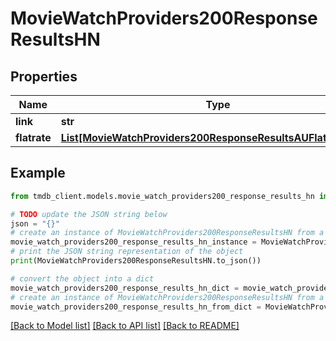 # MovieWatchProviders200ResponseResultsHN


## Properties

Name | Type | Description | Notes
------------ | ------------- | ------------- | -------------
**link** | **str** |  | [optional] 
**flatrate** | [**List[MovieWatchProviders200ResponseResultsAUFlatrateInner]**](MovieWatchProviders200ResponseResultsAUFlatrateInner.md) |  | [optional] 

## Example

```python
from tmdb_client.models.movie_watch_providers200_response_results_hn import MovieWatchProviders200ResponseResultsHN

# TODO update the JSON string below
json = "{}"
# create an instance of MovieWatchProviders200ResponseResultsHN from a JSON string
movie_watch_providers200_response_results_hn_instance = MovieWatchProviders200ResponseResultsHN.from_json(json)
# print the JSON string representation of the object
print(MovieWatchProviders200ResponseResultsHN.to_json())

# convert the object into a dict
movie_watch_providers200_response_results_hn_dict = movie_watch_providers200_response_results_hn_instance.to_dict()
# create an instance of MovieWatchProviders200ResponseResultsHN from a dict
movie_watch_providers200_response_results_hn_from_dict = MovieWatchProviders200ResponseResultsHN.from_dict(movie_watch_providers200_response_results_hn_dict)
```
[[Back to Model list]](../README.md#documentation-for-models) [[Back to API list]](../README.md#documentation-for-api-endpoints) [[Back to README]](../README.md)


